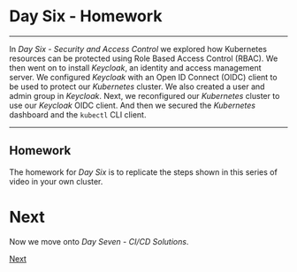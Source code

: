 # Day Six - Homework

---

In _Day Six - Security and Access Control_ we explored how Kubernetes resources can be protected using Role Based Access Control (RBAC).  We then went on to install _Keycloak_, an identity and access management server.  We configured _Keycloak_ with an Open ID Connect (OIDC) client to be used to protect our _Kubernetes_ cluster.  We also created a user and admin group in _Keycloak_.  Next, we reconfigured our _Kubernetes_ cluster to use our _Keycloak_ OIDC client.  And then we secured the _Kubernetes_ dashboard and the `kubectl` CLI client.

---


## Homework

The homework for _Day Six_ is to replicate the steps shown in this series of video in your own cluster.


# Next

Now we move onto _Day Seven - CI/CD Solutions_.

[Next](../07-ci-cd-solutions/07-01.md)
